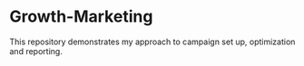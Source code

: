 # Growth-Marketing

This repository demonstrates my approach to campaign set up, optimization and reporting.
